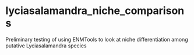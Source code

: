 # lyciasalamandra_niche_comparisons
Preliminary testing of using ENMTools to look at niche differentiation among putative Lyciasalamandra species
